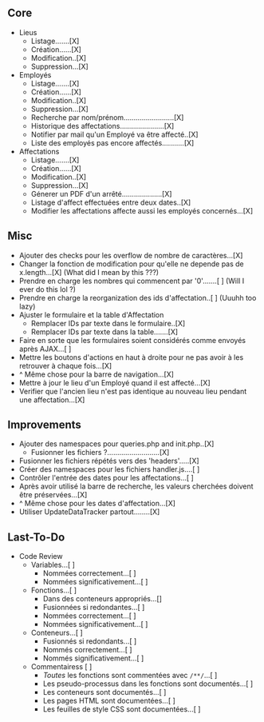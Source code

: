 ## Core
* Lieus
    - Listage.......[X]
    - Création......[X]
    - Modification..[X]
    - Suppression...[X]
* Employés
    - Listage.......[X]
    - Création......[X]
    - Modification..[X]
    - Suppression...[X]
    - Recherche par nom/prénom.........................[X]
    - Historique des affectations......................[X]
    - Notifier par mail qu'un Employé va être affecté..[X]
    - Liste des employés pas encore affectés...........[X]
* Affectations
    - Listage.......[X]
    - Création......[X]
    - Modification..[X]
    - Suppression...[X]
    - Génerer un PDF d'un arrêté....................[X]
    - Listage d'affect effectuées entre deux dates..[X]
    - Modifier les affectations affecte aussi les employés concernés...[X]

## Misc
* Ajouter des checks pour les overflow de nombre de caractères...[X]
* Changer la fonction de modification pour qu'elle ne depende pas de x.length...[X] (What did I mean by this ???)
* Prendre en charge les nombres qui commencent par '0'.......[ ] (Will I ever do this lol ?)
* Prendre en charge la reorganization des ids d'affectation..[ ] (Uuuhh too lazy)
* Ajuster le formulaire et la table d'Affectation
    - Remplacer IDs par texte dans le formulaire..[X]
    - Remplacer IDs par texte dans la table.......[X]
* Faire en sorte que les formulaires soient considérés comme envoyés après AJAX...[ ]
* Mettre les boutons d'actions en haut à droite pour ne pas avoir à les retrouver à chaque fois...[X]
* ^ Même chose pour la barre de navigation...[X]
* Mettre à jour le lieu d'un Employé quand il est affecté...[X]
* Verifier que l'ancien lieu n'est pas identique au nouveau lieu pendant une affectation...[X]

## Improvements
* Ajouter des namespaces pour queries.php and init.php..[X]
    - Fusionner les fichiers ?..........................[X]
* Fusionner les fichiers répétés vers des 'headers'.....[X]
* Créer des namespaces pour les fichiers handler.js....[ ]
* Contrôler l'entrée des dates pour les affectations...[ ]
* Après avoir utilisé la barre de recherche, les valeurs cherchées doivent être préservées...[X]
* ^ Même chose pour les dates d'affectation...[X]
* Utiliser UpdateDataTracker partout........[X]

## Last-To-Do
* Code Review
    * Variables...[ ]
        * Nommées correctement...[ ]
        * Nommées significativement...[ ]
    * Fonctions...[ ]
        * Dans des conteneurs appropriés...[]
        * Fusionnées si redondantes...[ ]
        * Nommées correctement...[ ]
        * Nommées significativement...[ ]
    * Conteneurs...[ ]
        * Fusionnés si redondants...[ ]
        * Nommés correctement...[ ]
        * Nommés significativement...[ ]
    * Commentairess [ ]
        * *Toutes* les fonctions sont commentées avec `/**/`...[ ]
        * Les pseudo-processus dans les fonctions sont documentés...[ ]
        * Les conteneurs sont documentés...[ ]
        * Les pages HTML sont documentées...[ ]
        * Les feuilles de style CSS sont documentées...[ ]
